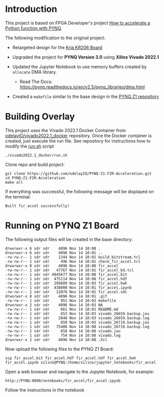 # Introduction

This project is based on FPGA Developer's project [How to accelerate a Python function with PYNQ](https://www.fpgadeveloper.com/2018/03/how-to-accelerate-a-python-function-with-pynq.html/).  

The following modification to the original project: 

- Retargeted design for the [Kria KR206 Board](https://www.xilinx.com/products/som/kria/kr260-robotics-starter-kit.html)

- Upgraded the project for **PYNQ Version 3.0** using **Xilinx Vivado 2022.1**

- Updated the Jupyter Notebook to use memory buffers created by `allocate` DMA library.
  - Read The Docs: https://pynq.readthedocs.io/en/v2.5/pynq_libraries/dma.html
  
- Created a `makefile` similar to the base design in the [PYNQ Z1 repository](https://github.com/odelayIO/PYNQ-Z1-FIR-Acceleration/tree/vivado-2022.1)

  



# Building Overlay

This project uses the Vivado 2022.1 Docker Container from [odelayIO/vivado2022.1_docker](odelayIO/vivado2022.1_docker) repository.  Once the Docker container is created, just execute the run file.  See repository for instructions how to modify the [run.sh](https://github.com/odelayIO/vivado2022.1_docker/blob/master/run.sh) script

```shell
./vivado2022.1_docker/run.sh
```

Clone repo and build project:

```shell
git clone https://github.com/odelayIO/PYNQ-Z1-FIR-Acceleration.git
cd PYNQ-Z1-FIR-Acceleration
make all
```

If everything was successful, the following message will be displayed on the terminal:

```shell
Built fir_accel successfully!
```



# Running on PYNQ Z1 Board

The following output files will be created in the base directory:

```shell
drwxrwxr-x 6 sdr sdr    4096 Nov 14 10:08 .
drwxrwxr-x 6 sdr sdr    4096 Nov 14 10:01 ..
-rw-rw-r-- 1 sdr sdr    1344 Nov 14 10:01 build_bitstream.tcl
-rw-rw-r-- 1 sdr sdr     496 Nov 14 10:01 check_fir_accel.tcl
drwxrwxr-x 8 sdr sdr    4096 Nov 14 10:08 fir_accel
-rw-rw-r-- 1 sdr sdr   47767 Nov 14 10:01 fir_accel_bd.tcl
-rw-rw-r-- 1 sdr sdr 4045677 Nov 14 10:08 fir_accel.bit
-rw-rw-r-- 1 sdr sdr  475114 Nov 14 10:08 fir_accel.hdf
-rw-rw-r-- 1 sdr sdr  299889 Nov 14 10:03 fir_accel.hwh
-rw-rw-r-- 1 sdr sdr  438000 Nov 14 10:01 fir_accel.ipynb
-rw-rw-r-- 1 sdr sdr   12076 Nov 14 10:01 fir_accel.xdc
drwxrwxr-x 8 sdr sdr    4096 Nov 14 10:01 .git
-rw-rw-r-- 1 sdr sdr     951 Nov 14 10:03 makefile
drwxrwxr-x 2 sdr sdr    4096 Nov 14 10:03 NA
-rw-rw-r-- 1 sdr sdr     661 Nov 14 10:01 README.md
-rw-rw-r-- 1 sdr sdr     653 Nov 14 10:03 vivado_26659.backup.jou
-rw-rw-r-- 1 sdr sdr    2848 Nov 14 10:03 vivado_26659.backup.log
-rw-rw-r-- 1 sdr sdr     659 Nov 14 10:03 vivado_26710.backup.jou
-rw-rw-r-- 1 sdr sdr   75406 Nov 14 10:08 vivado_26710.backup.log
-rw-rw-r-- 1 sdr sdr     658 Nov 14 10:08 vivado.jou
-rw-rw-r-- 1 sdr sdr     754 Nov 14 10:08 vivado.log
drwxrwxr-x 2 sdr sdr    4096 Nov 14 10:08 .Xil
```

Now upload the following files to the PYNQ Z1 Board:

```shell
scp fir_accel.bit fir_accel.hdf fir_accel.hdf fir_accel.hwh fir_accel.ipynb xilinx@PYNQ:/home/xilinx/jupyter_notebooks/fir_accel
```

Open a web browser and navigate to the Jupyter Notebook, for example:

```shell
http://PYNQ:9090/notebooks/fir_accel/fir_accel.ipynb
```

Follow the instructions in the notebook
